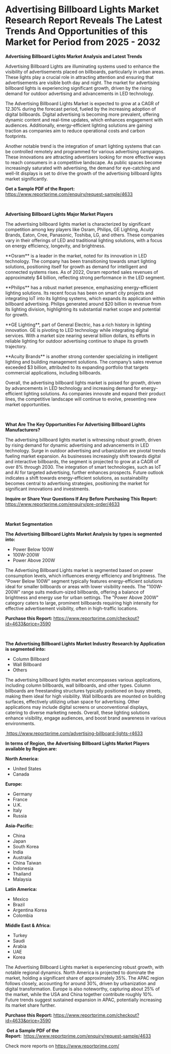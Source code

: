 <p><h1>Advertising Billboard Lights Market Research Report Reveals The Latest Trends And Opportunities of this Market for Period from 2025 - 2032</h1></p><p><strong>Advertising Billboard Lights Market Analysis and Latest Trends</strong></p>
<p><p>Advertising Billboard Lights are illuminating systems used to enhance the visibility of advertisements placed on billboards, particularly in urban areas. These lights play a crucial role in attracting attention and ensuring that advertisements are visible both day and night. The market for advertising billboard lights is experiencing significant growth, driven by the rising demand for outdoor advertising and advancements in LED technology. </p><p>The Advertising Billboard Lights Market is expected to grow at a CAGR of 12.30% during the forecast period, fueled by the increasing adoption of digital billboards. Digital advertising is becoming more prevalent, offering dynamic content and real-time updates, which enhances engagement with audiences. Additionally, energy-efficient lighting solutions are gaining traction as companies aim to reduce operational costs and carbon footprints. </p><p>Another notable trend is the integration of smart lighting systems that can be controlled remotely and programmed for various advertising campaigns. These innovations are attracting advertisers looking for more effective ways to reach consumers in a competitive landscape. As public spaces become increasingly saturated with advertising, the demand for eye-catching and well-lit displays is set to drive the growth of the advertising billboard lights market significantly.</p></p>
<p><strong>Get a Sample PDF of the Report:&nbsp;</strong> <a href="https://www.reportprime.com/enquiry/request-sample/4633?utm_campaign=1841&utm_medium=2&utm_source=Github&utm_content=ia&utm_term=19032025&utm_id=advertising-billboard-lights">https://www.reportprime.com/enquiry/request-sample/4633</a></p>
<p>&nbsp;</p>
<p><strong>Advertising Billboard Lights Major Market Players</strong></p>
<p><p>The advertising billboard lights market is characterized by significant competition among key players like Osram, Philips, GE Lighting, Acuity Brands, Eaton, Cree, Panasonic, Toshiba, LG, and others. These companies vary in their offerings of LED and traditional lighting solutions, with a focus on energy efficiency, longevity, and brightness.</p><p>**Osram** is a leader in the market, noted for its innovation in LED technology. The company has been transitioning towards smart lighting solutions, positioning itself for growth as demand for intelligent and connected systems rises. As of 2022, Osram reported sales revenues of approximately $4 billion, reflecting strong performance in the LED segment.</p><p>**Philips** has a robust market presence, emphasizing energy-efficient lighting solutions. Its recent focus has been on smart city projects and integrating IoT into its lighting systems, which expands its application within billboard advertising. Philips generated around $20 billion in revenue from its lighting division, highlighting its substantial market scope and potential for growth.</p><p>**GE Lighting**, part of General Electric, has a rich history in lighting innovation. GE is pivoting to LED technology while integrating digital services. With a market size nearing several billion dollars, its efforts in reliable lighting for outdoor advertising continue to shape its growth trajectory.</p><p>**Acuity Brands** is another strong contender specializing in intelligent lighting and building management solutions. The company’s sales revenue exceeded $3 billion, attributed to its expanding portfolio that targets commercial applications, including billboards.</p><p>Overall, the advertising billboard lights market is poised for growth, driven by advancements in LED technology and increasing demand for energy-efficient lighting solutions. As companies innovate and expand their product lines, the competitive landscape will continue to evolve, presenting new market opportunities.</p></p>
<p>&nbsp;</p>
<p><strong>What Are The Key Opportunities For Advertising Billboard Lights Manufacturers?</strong></p>
<p><p>The advertising billboard lights market is witnessing robust growth, driven by rising demand for dynamic advertising and advancements in LED technology. Surge in outdoor advertising and urbanization are pivotal trends fueling market expansion. As businesses increasingly shift towards digital and interactive billboards, the segment is projected to grow at a CAGR of over 8% through 2030. The integration of smart technologies, such as IoT and AI for targeted advertising, further enhances prospects. Future outlook indicates a shift towards energy-efficient solutions, as sustainability becomes central to advertising strategies, positioning the market for significant innovations and investments.</p></p>
<p><strong>Inquire or Share Your Questions If Any Before Purchasing This Report:</strong> <a href="https://www.reportprime.com/enquiry/pre-order/4633?utm_campaign=1841&utm_medium=2&utm_source=Github&utm_content=ia&utm_term=19032025&utm_id=advertising-billboard-lights">https://www.reportprime.com/enquiry/pre-order/4633</a></p>
<p>&nbsp;</p>
<p><strong>Market Segmentation</strong></p>
<p><strong>The Advertising Billboard Lights Market Analysis by types is segmented into:</strong></p>
<p><ul><li>Power Below 100W</li><li>100W-200W</li><li>Power Above 200W</li></ul></p>
<p><p>The Advertising Billboard Lights market is segmented based on power consumption levels, which influences energy efficiency and brightness. The "Power Below 100W" segment typically features energy-efficient solutions ideal for smaller billboards or areas with lower visibility needs. The "100W-200W" range suits medium-sized billboards, offering a balance of brightness and energy use for urban settings. The "Power Above 200W" category caters to large, prominent billboards requiring high intensity for effective advertisement visibility, often in high-traffic locations.</p></p>
<p><strong>Purchase this Report:&nbsp;</strong><a href="https://www.reportprime.com/checkout?id=4633&price=3590&utm_campaign=1841&utm_medium=2&utm_source=Github&utm_content=ia&utm_term=19032025&utm_id=advertising-billboard-lights">https://www.reportprime.com/checkout?id=4633&price=3590</a></p>
<p>&nbsp;</p>
<p><strong>The Advertising Billboard Lights Market Industry Research by Application is segmented into:</strong></p>
<p><ul><li>Column Billboard</li><li>Wall Billboard</li><li>Others</li></ul></p>
<p><p>The advertising billboard lights market encompasses various applications, including column billboards, wall billboards, and other types. Column billboards are freestanding structures typically positioned on busy streets, making them ideal for high visibility. Wall billboards are mounted on building surfaces, effectively utilizing urban space for advertising. Other applications may include digital screens or unconventional displays, catering to diverse marketing needs. Overall, these lighting solutions enhance visibility, engage audiences, and boost brand awareness in various environments.</p></p>
<p><a href="https://www.reportprime.com/advertising-billboard-lights-r4633?utm_campaign=1841&utm_medium=2&utm_source=Github&utm_content=ia&utm_term=19032025&utm_id=advertising-billboard-lights">&nbsp;https://www.reportprime.com/advertising-billboard-lights-r4633</a></p>
<p><strong>In terms of Region, the Advertising Billboard Lights Market Players available by Region are:</strong></p>
<p>
    <p> <strong> North America: </strong>
        <ul>
            <li>United States</li>
            <li>Canada</li>
        </ul>
        </p> 
    <p> <strong> Europe: </strong>
        <ul>
            <li>Germany</li>
            <li>France</li>
            <li>U.K.</li>
            <li>Italy</li>
            <li>Russia</li>
        </ul>
        </p> 
    <p> <strong> Asia-Pacific: </strong>
        <ul>
            <li>China</li>
            <li>Japan</li>
            <li>South Korea</li>
            <li>India</li>
            <li>Australia</li>
            <li>China Taiwan</li>
            <li>Indonesia</li>
            <li>Thailand</li>
            <li>Malaysia</li>
        </ul>
        </p> 
    <p> <strong> Latin America: </strong>
        <ul>
            <li>Mexico</li>
            <li>Brazil</li>
            <li>Argentina Korea</li>
            <li>Colombia</li>
        </ul>
        </p> 
    <p> <strong> Middle East & Africa: </strong>
        <ul>
            <li>Turkey</li>
            <li>Saudi</li>
            <li>Arabia</li>
            <li>UAE</li>
            <li>Korea</li>
        </ul>
    </p>
    </p>
<p><p>The Advertising Billboard Lights market is experiencing robust growth, with notable regional dynamics. North America is projected to dominate the market, holding a significant share of approximately 35%. The APAC region follows closely, accounting for around 30%, driven by urbanization and digital transformation. Europe is also noteworthy, capturing about 25% of the market, while the USA and China together contribute roughly 10%. Future trends suggest sustained expansion in APAC, potentially increasing its market share further.</p></p>
<p><strong>Purchase this Report: </strong><a href="https://www.reportprime.com/checkout?id=4633&price=3590&utm_campaign=1841&utm_medium=2&utm_source=Github&utm_content=ia&utm_term=19032025&utm_id=advertising-billboard-lights">https://www.reportprime.com/checkout?id=4633&price=3590</a></p>
<p>&nbsp;<strong>Get a Sample PDF of the Report:&nbsp;&nbsp;</strong><a href="https://www.reportprime.com/enquiry/request-sample/4633?utm_campaign=1841&utm_medium=2&utm_source=Github&utm_content=ia&utm_term=19032025&utm_id=advertising-billboard-lights">https://www.reportprime.com/enquiry/request-sample/4633</a></p>
<p><strong></strong></p>
<p>Check more reports on <a href="https://www.reportprime.com/?utm_campaign=1841&utm_medium=2&utm_source=Github&utm_content=ia&utm_term=19032025&utm_id=advertising-billboard-lights">https://www.reportprime.com/</a></p>
